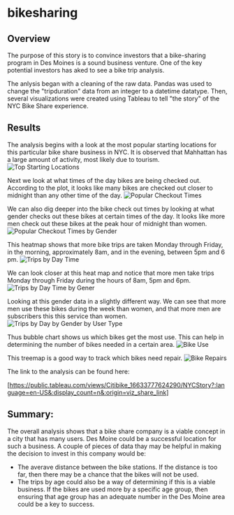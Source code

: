 # bikesharing

## Overview

The purpose of this story is to convince investors that a bike-sharing program in Des Moines is a sound business venture. One of the key potential
investors has aked to see a bike trip analysis.

The anlysis began with a cleaning of the raw data. Pandas was used to change the "tripduration" data from an integer to a datetime datatype. Then, several visualizations were created using Tableau to tell "the story" of the NYC Bike Share experience.

## Results

The analysis begins with a look at the most popular starting locations for this particular bike share business in NYC. It is observed that Mahhattan
has a large amount of activity, most likely due to tourism.
![Top Starting Locations](https://user-images.githubusercontent.com/106849689/190923664-afa9cb7f-e260-483f-a15e-141e1279c216.png)

Next we look at what times of the day bikes are being checked out. According to the plot, it looks like many bikes are checked out closer to midnight than any other time of the day.
![Popular Checkout Times](https://user-images.githubusercontent.com/106849689/190923744-e80225d6-0a41-458b-8422-3994452e9bf3.png)

We can also dig deeper into the bike check out times by looking at what gender checks out these bikes at certain times of the day. It looks like more men
check out these bikes at the peak hour of midnight than women.
![Popular Checkout Times by Gender](https://user-images.githubusercontent.com/106849689/190923884-d2ec1d43-eff0-47dd-8e92-3295fe2e89cb.png)

This heatmap shows that more bike trips are taken Monday through Friday, in the morning, approximately 8am, and in the evening, between 5pm and 6 pm. 
![Trips by Day Time](https://user-images.githubusercontent.com/106849689/190923963-5e40b8c8-4e3f-41ba-acc5-05d9d391ccc5.png)

We can look closer at this heat map and notice that more men take trips Monday through Friday during the hours of 8am, 5pm and 6pm.
![Trips by Day Time by Gener](https://user-images.githubusercontent.com/106849689/190924073-9fa910b4-c9d2-4c3c-b946-dbc3fd9f0957.png)

Looking at this gender data in a slightly different way. We can see that more men use these bikes during the week than women, and that more men are 
subscribers this this service than women.
![Trips by Day by Gender by User Type](https://user-images.githubusercontent.com/106849689/190924119-597406d9-cc3a-4e6f-9977-491ec820cfec.png)

Thus bubble chart shows us which bikes get the most use. This can help in determining the number of bikes needed in a certain area.
![Bike Use](https://user-images.githubusercontent.com/106849689/190924182-cbaa9172-c11d-48f5-987b-52d98143e33b.png)

This treemap is a good way to track which bikes need repair.
![Bike Repairs](https://user-images.githubusercontent.com/106849689/190924214-ee7c12b9-6b49-4f20-b5eb-caa6aaacdd0a.png)

The link to the analysis can be found here:

[https://public.tableau.com/views/Citibike_16633777624290/NYCStory?:language=en-US&:display_count=n&:origin=viz_share_link]

## Summary:

The overall analysis shows that a bike share company is a viable concept in a city that has many users. Des Moine could be a successful location 
for such a business. A couple of pieces of data thay may be helpful in making the decision to invest in this company would be:
- The averave distance between the bike stations. If the distance is too far, then there may be a chance that the bikes will not be used.
- The trips by age could also be a way of determining if this is a viable business. If the bikes are used more by a specific age group, then ensuring
that age group has an adequate number in the Des Moine area could be a key to success.
